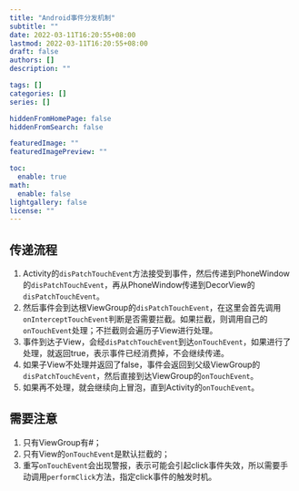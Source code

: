 ```yaml
---
title: "Android事件分发机制"
subtitle: ""
date: 2022-03-11T16:20:55+08:00
lastmod: 2022-03-11T16:20:55+08:00
draft: false
authors: []
description: ""

tags: []
categories: []
series: []

hiddenFromHomePage: false
hiddenFromSearch: false

featuredImage: ""
featuredImagePreview: ""

toc:
  enable: true
math:
  enable: false
lightgallery: false
license: ""
---
```


<!--more-->

## 传递流程

1. Activity的`disPatchTouchEvent`方法接受到事件，然后传递到PhoneWindow的`disPatchTouchEvent`，再从PhoneWindow传递到DecorView的`disPatchTouchEvent`。
2. 然后事件会到达根ViewGroup的`disPatchTouchEvent`，在这里会首先调用`onInterceptTouchEvent`判断是否需要拦截。如果拦截，则调用自己的`onTouchEvent`处理；不拦截则会遍历子View进行处理。
3. 事件到达子View，会经`disPatchTouchEvent`到达`onTouchEvent`，如果进行了处理，就返回true，表示事件已经消费掉，不会继续传递。
4. 如果子View不处理并返回了false，事件会返回到父级ViewGroup的`disPatchTouchEvent`，然后直接到达ViewGroup的`onTouchEvent`。
5. 如果再不处理，就会继续向上冒泡，直到Activity的`onTouchEvent`。

## 需要注意

1. 只有ViewGroup有#；
2. 只有View的`onTouchEvent`是默认拦截的；
3. 重写`onTouchEvent`会出现警报，表示可能会引起click事件失效，所以需要手动调用`performClick`方法，指定click事件的触发时机。